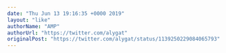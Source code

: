 ```yaml
---
date: "Thu Jun 13 19:16:35 +0000 2019"
layout: "like"
authorName: "AMP"
authorUrl: "https://twitter.com/alygat"
originalPost: "https://twitter.com/alygat/status/1139250229084065793"
---
```

